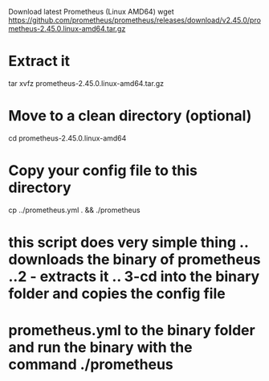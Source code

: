 
Download latest Prometheus (Linux AMD64)
wget https://github.com/prometheus/prometheus/releases/download/v2.45.0/prometheus-2.45.0.linux-amd64.tar.gz

# Extract it
tar xvfz prometheus-2.45.0.linux-amd64.tar.gz

# Move to a clean directory (optional)
cd prometheus-2.45.0.linux-amd64

# Copy your config file to this directory
cp ../prometheus.yml . && ./prometheus

# this script does very simple thing .. downloads the binary of prometheus ..2 - extracts it .. 3-cd into the binary folder and copies the config file 
# prometheus.yml to the binary folder and run the binary with the command ./prometheus 

